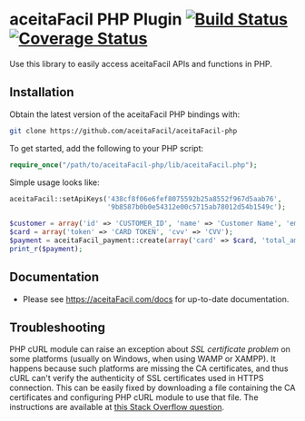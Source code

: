 # aceitaFacil PHP Plugin [![Build Status](https://travis-ci.org/aceitaFacil/aceitaFacil-php.svg?branch=master)](https://travis-ci.org/aceitaFacil/aceitaFacil-php) [![Coverage Status](https://coveralls.io/repos/aceitaFacil/aceitaFacil-php/badge.png)](https://coveralls.io/r/aceitaFacil/aceitaFacil-php)

Use this library to easily access aceitaFacil APIs and functions in PHP.

## Installation

Obtain the latest version of the aceitaFacil PHP bindings with:

```sh
git clone https://github.com/aceitaFacil/aceitaFacil-php
```

To get started, add the following to your PHP script:

```php
require_once("/path/to/aceitaFacil-php/lib/aceitaFacil.php");
```

Simple usage looks like:

```php
aceitaFacil::setApiKeys('438cf8f06e6fef8075592b25a8552f967d5aab76',
                        '9b8587b0b0e54312e00c5715ab78012d54b1549c');

$customer = array('id' => 'CUSTOMER_ID', 'name' => 'Customer Name', 'email' => 'customer@example.com');
$card = array('token' => 'CARD TOKEN', 'cvv' => 'CVV');
$payment = aceitaFacil_payment::create(array('card' => $card, 'total_amount' => 1000, 'item' => array(0 => array('amount' => 1000))));
print_r($payment);
```

## Documentation

* Please see https://aceitaFacil.com/docs for up-to-date documentation.

## Troubleshooting

PHP cURL module can raise an exception about *SSL certificate problem* on some
platforms (usually on Windows, when using WAMP or XAMPP). It happens because
such platforms are missing the CA certificates, and thus cURL can't verify the
authenticity of SSL certificates used in HTTPS connection. This can be easily
fixed by downloading a file containing the CA certificates and configuring PHP
cURL module to use that file. The instructions are available at [this Stack
Overflow question][1].

[1]: https://stackoverflow.com/questions/6400300/php-curl-https-causing-exception-ssl-certificate-problem-verify-that-the-ca-cer
